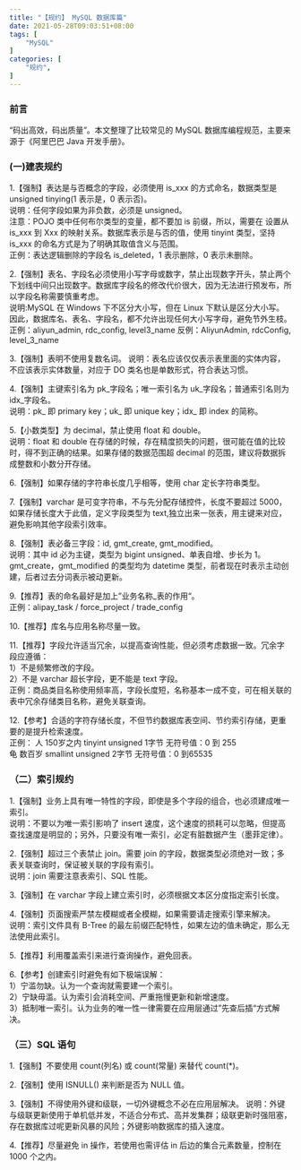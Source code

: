 ```yaml
---
title: "【规约】 MySQL 数据库篇"
date: 2021-05-28T09:03:51+08:00
tags: [
    "MySQL"
]
categories: [
    "规约",
]
---
```


### 前言

“码出高效，码出质量”。本文整理了比较常见的 MySQL 数据库编程规范，主要来源于《阿里巴巴 Java 开发手册》。

### (一)建表规约
1.【强制】表达是与否概念的字段，必须使用 is_xxx 的方式命名，数据类型是 unsigned tinying(1 表示是，0 表示否)。  
    说明：任何字段如果为非负数，必须是 unsigned。  
    注意：POJO 类中任何布尔类型的变量，都不要加 is 前缀，所以，需要在 <resultMap> 设置从 is_xxx 到 Xxx 的映射关系。数据库表示是与否的值，使用 tinyint 类型，坚持 is_xxx 的命名方式是为了明确其取值含义与范围。  
    正例：表达逻辑删除的字段名 is_deleted，1 表示删除，0 表示未删除。

2.【强制】表名、字段名必须使用小写字母或数字，禁止出现数字开头，禁止两个下划线中间只出现数字。数据库字段名的修改代价很大，因为无法进行预发布，所以字段名称需要慎重考虑。  
    说明:MySQL 在 Windows 下不区分大小写，但在 Linux 下默认是区分大小写。因此，数据库名、表名、字段名，都不允许出现任何大小写字母，避免节外生枝。  
    正例：aliyun_admin, rdc_config, level3_name
    反例：AliyunAdmin, rdcConfig, level_3_name

3.【强制】表明不使用复数名词。
    说明：表名应该仅仅表示表里面的实体内容，不应该表示实体数量，对应于 DO 类名也是单数形式，符合表达习惯。

4.【强制】主键索引名为 pk_字段名；唯一索引名为 uk_字段名；普通索引名则为 idx_字段名。  
    说明：pk_ 即 primary key；uk_ 即 unique key；idx_ 即 index 的简称。  

5.【小数类型】为 decimal，禁止使用 float 和 double。  
    说明：float 和 double 在存储的时候，存在精度损失的问题，很可能在值的比较时，得不到正确的结果。如果存储的数据范围超 decimal 的范围，建议将数据拆成整数和小数分开存储。

6.【强制】如果存储的字符串长度几乎相等，使用 char 定长字符串类型。  

7.【强制】varchar 是可变字符串，不与先分配存储控件，长度不要超过 5000，如果存储长度大于此值，定义字段类型为 text,独立出来一张表，用主键来对应，避免影响其他字段索引效率。

8.【强制】表必备三字段：id, gmt_create, gmt_modified。  
    说明：其中 id 必为主键，类型为 bigint unsigned、单表自增、步长为 1。gmt_create，gmt_modified 的类型均为 datetime 类型，前者现在时表示主动创建，后者过去分词表示被动更新。  

9.【推荐】表的命名最好是加上”业务名称_表的作用“。  
    正例：alipay_task   /   force_project   /   trade_config

10.【推荐】库名与应用名称尽量一致。

11.【推荐】字段允许适当冗余，以提高查询性能，但必须考虑数据一致。冗余字段应遵循：  
    1）不是频繁修改的字段。  
    2）不是 varchar 超长字段，更不能是 text 字段。  
    正例：商品类目名称使用频率高，字段长度短，名称基本一成不变，可在相关联的表中冗余存储类目名称，避免关联查询。

12.【参考】合适的字符存储长度，不但节约数据库表空间、节约索引存储，更重要的是提升检索速度。  
    正例：  人  150岁之内   tinyint unsigned    1字节   无符号值：0 到 255  
            龟  数百岁  smallint unsigned   2字节   无符号值：0 到65535

### （二）索引规约
1.【强制】业务上具有唯一特性的字段，即使是多个字段的组合，也必须建成唯一索引。  
    说明：不要以为唯一索引影响了 insert 速度，这个速度的损耗可以忽略，但提高查找速度是明显的；另外，只要没有唯一索引，必定有脏数据产生（墨菲定律）。

2.【强制】超过三个表禁止 join。需要 join 的字段，数据类型必须绝对一致；多表关联查询时，保证被关联的字段有索引。  
    说明：join 需要注意表索引、SQL 性能。

3.【强制】在 varchar 字段上建立索引时，必须根据文本区分度指定索引长度。


4.【强制】页面搜索严禁左模糊或者全模糊，如果需要请走搜索引擎来解决。  
    说明：索引文件具有 B-Tree 的最左前缀匹配特性，如果左边的值未确定，那么无法使用此索引。

5.【推荐】利用覆盖索引来进行查询操作，避免回表。

6.【参考】创建索引时避免有如下极端误解：  
    1）宁滥勿缺。认为一个查询就需要建一个索引。  
    2）宁缺毋滥。认为索引会消耗空间、严重拖慢更新和新增速度。  
    3）抵制唯一索引。认为业务的唯一性一律需要在应用层通过”先查后插“方式解决。

### （三）SQL 语句
1.【强制】不要使用 count(列名) 或 count(常量) 来替代 count(*)。  

2.【强制】使用 ISNULL() 来判断是否为 NULL 值。  

3.【强制】不得使用外键和级联，一切外键概念不必在应用层解决。
    说明：外键与级联更新使用于单机低并发，不适合分布式、高并发集群；级联更新时强阻塞，存在数据库过呢更新风暴的风险；外键影响数据库的插入速度。

4.【推荐】尽量避免 in 操作，若使用也需评估 in 后边的集合元素数量，控制在 1000 个之内。